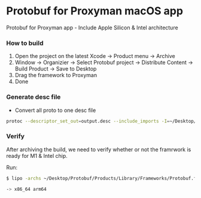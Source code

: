 # Protobuf for Proxyman macOS app
Protobuf for Proxyman app - Include Apple Silicon & Intel architecture

### How to build
1. Open the project on the latest Xcode -> Product menu -> Archive
2. Window -> Organizier -> Select Protobuf project -> Distribute Content -> Build Product -> Save to Desktop
3. Drag the framework to Proxyman
4. Done

### Generate desc file
- Convert all proto to one desc file
```sh
protoc --descriptor_set_out=output.desc --include_imports -I=~/Desktop/proto *.proto
```

### Verify
After archiving the build, we need to verify whether or not the framrwork is ready for M1 & Intel chip.

Run:
```bash
$ lipo -archs ~/Desktop/Protobuf/Products/Library/Frameworks/Protobuf.framework/Versions/A/Protobuf

-> x86_64 arm64
```